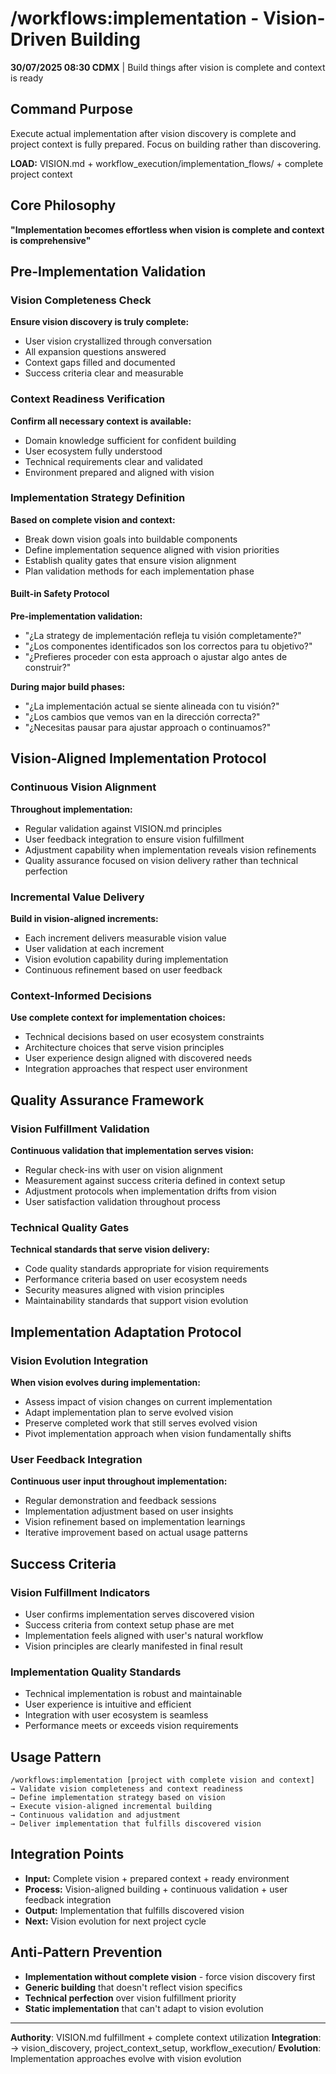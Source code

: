 # /workflows:implementation - Vision-Driven Building

**30/07/2025 08:30 CDMX** | Build things after vision is complete and context is ready

## Command Purpose
Execute actual implementation after vision discovery is complete and project context is fully prepared. Focus on building rather than discovering.

**LOAD:** VISION.md + workflow_execution/implementation_flows/ + complete project context

## Core Philosophy
**"Implementation becomes effortless when vision is complete and context is comprehensive"**

## Pre-Implementation Validation

### Vision Completeness Check
**Ensure vision discovery is truly complete:**
- User vision crystallized through conversation
- All expansion questions answered
- Context gaps filled and documented
- Success criteria clear and measurable

### Context Readiness Verification
**Confirm all necessary context is available:**
- Domain knowledge sufficient for confident building
- User ecosystem fully understood
- Technical requirements clear and validated
- Environment prepared and aligned with vision

### Implementation Strategy Definition
**Based on complete vision and context:**
- Break down vision goals into buildable components
- Define implementation sequence aligned with vision priorities
- Establish quality gates that ensure vision alignment
- Plan validation methods for each implementation phase

#### Built-in Safety Protocol
**Pre-implementation validation:**
- "¿La strategy de implementación refleja tu visión completamente?"
- "¿Los componentes identificados son los correctos para tu objetivo?"
- "¿Prefieres proceder con esta approach o ajustar algo antes de construir?"

**During major build phases:**
- "¿La implementación actual se siente alineada con tu visión?"
- "¿Los cambios que vemos van en la dirección correcta?"
- "¿Necesitas pausar para ajustar approach o continuamos?"

## Vision-Aligned Implementation Protocol

### Continuous Vision Alignment
**Throughout implementation:**
- Regular validation against VISION.md principles
- User feedback integration to ensure vision fulfillment
- Adjustment capability when implementation reveals vision refinements
- Quality assurance focused on vision delivery rather than technical perfection

### Incremental Value Delivery
**Build in vision-aligned increments:**
- Each increment delivers measurable vision value
- User validation at each increment
- Vision evolution capability during implementation
- Continuous refinement based on user feedback

### Context-Informed Decisions
**Use complete context for implementation choices:**
- Technical decisions based on user ecosystem constraints
- Architecture choices that serve vision principles
- User experience design aligned with discovered needs
- Integration approaches that respect user environment

## Quality Assurance Framework

### Vision Fulfillment Validation
**Continuous validation that implementation serves vision:**
- Regular check-ins with user on vision alignment
- Measurement against success criteria defined in context setup
- Adjustment protocols when implementation drifts from vision
- User satisfaction validation throughout process

### Technical Quality Gates
**Technical standards that serve vision delivery:**
- Code quality standards appropriate for vision requirements
- Performance criteria based on user ecosystem needs
- Security measures aligned with vision principles
- Maintainability standards that support vision evolution

## Implementation Adaptation Protocol

### Vision Evolution Integration
**When vision evolves during implementation:**
- Assess impact of vision changes on current implementation
- Adapt implementation plan to serve evolved vision
- Preserve completed work that still serves evolved vision
- Pivot implementation approach when vision fundamentally shifts

### User Feedback Integration
**Continuous user input throughout implementation:**
- Regular demonstration and feedback sessions
- Implementation adjustment based on user insights
- Vision refinement based on implementation learnings
- Iterative improvement based on actual usage patterns

## Success Criteria

### Vision Fulfillment Indicators
- User confirms implementation serves discovered vision
- Success criteria from context setup phase are met
- Implementation feels aligned with user's natural workflow
- Vision principles are clearly manifested in final result

### Implementation Quality Standards
- Technical implementation is robust and maintainable
- User experience is intuitive and efficient
- Integration with user ecosystem is seamless
- Performance meets or exceeds vision requirements

## Usage Pattern
```
/workflows:implementation [project with complete vision and context]
→ Validate vision completeness and context readiness
→ Define implementation strategy based on vision
→ Execute vision-aligned incremental building
→ Continuous validation and adjustment
→ Deliver implementation that fulfills discovered vision
```

## Integration Points
- **Input:** Complete vision + prepared context + ready environment
- **Process:** Vision-aligned building + continuous validation + user feedback integration
- **Output:** Implementation that fulfills discovered vision
- **Next:** Vision evolution for next project cycle

## Anti-Pattern Prevention
- **Implementation without complete vision** - force vision discovery first
- **Generic building** that doesn't reflect vision specifics
- **Technical perfection** over vision fulfillment priority
- **Static implementation** that can't adapt to vision evolution

---

**Authority**: VISION.md fulfillment + complete context utilization
**Integration**: → vision_discovery, project_context_setup, workflow_execution/
**Evolution**: Implementation approaches evolve with vision evolution